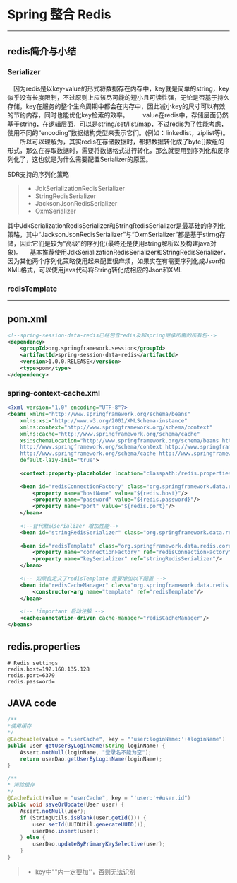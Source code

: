 # Spring 整合 Redis

---
## redis简介与小结
### Serializer
　因为redis是以key-value的形式将数据存在内存中，key就是简单的string，key似乎没有长度限制，不过原则上应该尽可能的短小且可读性强，无论是否基于持久存储，key在服务的整个生命周期中都会在内存中，因此减小key的尺寸可以有效的节约内存，同时也能优化key检索的效率。
　　value在redis中，存储层面仍然基于string，在逻辑层面，可以是string/set/list/map，不过redis为了性能考虑，使用不同的“encoding”数据结构类型来表示它们。(例如：linkedlist，ziplist等)。
　　所以可以理解为，其实redis在存储数据时，都把数据转化成了byte[]数组的形式，那么在存取数据时，需要将数据格式进行转化，那么就要用到序列化和反序列化了，这也就是为什么需要配置Serializer的原因。

SDR支持的序列化策略
> * JdkSerializationRedisSerializer
> * StringRedisSerializer
> * JacksonJsonRedisSerializer
> * OxmSerializer

其中JdkSerializationRedisSerializer和StringRedisSerializer是最基础的序列化策略，其中“JacksonJsonRedisSerializer”与“OxmSerializer”都是基于stirng存储，因此它们是较为“高级”的序列化(最终还是使用string解析以及构建java对象)。
　基本推荐使用JdkSerializationRedisSerializer和StringRedisSerializer，因为其他两个序列化策略使用起来配置很麻烦，如果实在有需要序列化成Json和XML格式，可以使用java代码将String转化成相应的Json和XML
### redisTemplate

---

## pom.xml
``` xml
<!--spring-session-data-redis已经包含redis及和spring继承所需的所有包-->
<dependency>
	<groupId>org.springframework.session</groupId>
	<artifactId>spring-session-data-redis</artifactId>
	<version>1.0.0.RELEASE</version>
	<type>pom</type>
</dependency>
```
### spring-context-cache.xml
``` xml
<?xml version="1.0" encoding="UTF-8"?>
<beans xmlns="http://www.springframework.org/schema/beans"
	xmlns:xsi="http://www.w3.org/2001/XMLSchema-instance" 
	xmlns:context="http://www.springframework.org/schema/context"
	xmlns:cache="http://www.springframework.org/schema/cache"
	xsi:schemaLocation="http://www.springframework.org/schema/beans http://www.springframework.org/schema/beans/spring-beans.xsd
	http://www.springframework.org/schema/context http://www.springframework.org/schema/context/spring-context.xsd
	http://www.springframework.org/schema/cache http://www.springframework.org/schema/cache/spring-cache.xsd"
	default-lazy-init="true">
	
	<context:property-placeholder location="classpath:/redis.properties" ignore-unresolvable="true" />	
	
	<bean id="redisConnectionFactory" class="org.springframework.data.redis.connection.jedis.JedisConnectionFactory">
		<property name="hostName" value="${redis.host}"/>
		<property name="password" value="${redis.password}"/>
		<property name="port" value="${redis.port}"/>
	</bean>
	
	<!--替代默认serializer 增加性能-->
	<bean id="stringRedisSerializer" class="org.springframework.data.redis.serializer.StringRedisSerializer"/>
	
	<bean id="redisTemplate" class="org.springframework.data.redis.core.RedisTemplate">
		<property name="connectionFactory" ref="redisConnectionFactory"/>
		<property name="keySerializer" ref="stringRedisSerializer"/>
	</bean>
	
	<!-- 如果自定义了redisTemplate 需要增加以下配置 -->
	<bean id="redisCacheManager" class="org.springframework.data.redis.cache.RedisCacheManager" >
		<constructor-arg name="template" ref="redisTemplate"/>
	</bean>
	
	<!-- !important 启动注解 -->
	<cache:annotation-driven cache-manager="redisCacheManager"/>	
</beans>
```
## redis.properties
``` properties
# Redis settings  
redis.host=192.168.135.128
redis.port=6379
redis.password=  
```
## JAVA code
``` java
/**
*使用缓存
*/
@Cacheable(value = "userCache", key = "'user:loginName:'+#loginName")
public User getUserByLoginName(String loginName) {
	Assert.notNull(loginName, "登录名不能为空");
	return userDao.getUserByLoginName(loginName);
}

/**
* 清除缓存
*/
@CacheEvict(value = "userCache", key = "'user:'+#user.id")
public void saveOrUpdate(User user) {
	Assert.notNull(user);
	if (StringUtils.isBlank(user.getId())) {
		user.setId(UUIDUtil.generateUUID());
		userDao.insert(user);
	} else {
		userDao.updateByPrimaryKeySelective(user);
	}
}
```
> * key中""内一定要加''，否则无法识别






